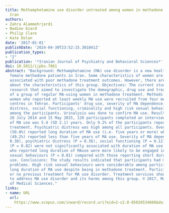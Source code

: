 ```yaml
---
title: Methamphetamine use disorder untreated among women in methadone treatment in
  Iran
authors:
- Zahra Alammehrjerdi
- Nadine Ezard
- Philip Clare
- Kate Dolan
date: '2017-01-01'
publishDate: '2024-04-30T23:52:15.381841Z'
publication_types:
- "2"
publication: '*Iranian Journal of Psychiatry and Behavioral Sciences*'
doi: 10.5812/ijpbs.7861
abstract: "Background: Methamphetamine (MA) use disorder is a new health problem among
  female methadone patients in Iran. Some characteristics of women are likely to be
  associated with poor methadone treatment outcomes. However, there are few studies
  about the characteristics of this group. Objectives: The current study is the first
  research that aimed to investigate the demographic, drug use and treatment characteristics
  of a group of regular MA-using women in methadone treatment. Methods: Methadone-maintained
  women who reported at least weekly MA use were recruited from four methadone treatment
  centres in Tehran. Participants' drug use, severity of MA dependence, psychiatric
  distress, social functioning, criminality and high risk sexual behaviours were measured
  among the participants. Urinalysis was done to confirm MA use. Results: Between
  28 July 2014 and 15 May 2015, 120 participants completed an interview. Mean duration
  of MA use was 5.4 (SD 2.1) years. Only 9.2% of the participants reported prior MA
  treatment. Psychiatric distress was high among all participants. Overall, 61 participants
  (50.8%) reported long duration of MA use (i.e. five years or more) while 59 participants
  (49.2%) reported less than five years of MA use. Severity of MA dependence (P =
  0.38), psychiatric distress (P = 0.36), social functioning (P = 0.12) and criminality
  (P = 0.82) were not significantly associated with duration of MA use. However, participants
  who reported long duration of MAuse were more likely to be engaged in high risk
  sexual behaviours (P = 0.01) compared with those reporting short duration of MA
  use. Conclusions: The study results indicated that participants had multiple health
  problems. High risk sexual behaviours were considerable among participants with
  long duration of MA use despite being in methadone treatment. Participants had little
  or no previous treatment for MA use disorder. Treatment services should be expanded
  to address MA use disorder and its harms among this group. © 2017, Mazandaran University
  of Medical Sciences."
links:
- name: URL
  url: 
    https://www.scopus.com/inward/record.uri?eid=2-s2.0-85028534660&doi=10.5812%2fijpbs.7861&partnerID=40&md5=e0695456cdadc01f5493c75694eb43b2
---
```

